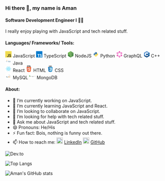 ### Hi there 👋, my name is Aman
#### Software Development Engineer I  :man_technologist:
I really enjoy playing with JavaScript and tech related stuff.

<!--
#### Skills: 
* :atom_symbol: React
* :computer: NodeJS
* :fire: JavaScript
* :gem: TypeScript 
* :crown:	Python 
* :tophat: HTML 
* :art: CSS
-->

#### Languages/ Frameworks/ Tools:

<span>
<code><img height="20" src="https://raw.githubusercontent.com/github/explore/80688e429a7d4ef2fca1e82350fe8e3517d3494d/topics/javascript/javascript.png"></code> JavaScript
<code><img height="20" src="https://raw.githubusercontent.com/github/explore/80688e429a7d4ef2fca1e82350fe8e3517d3494d/topics/typescript/typescript.png"></code>
TypeScript
<code><img height="20" src="https://raw.githubusercontent.com/github/explore/80688e429a7d4ef2fca1e82350fe8e3517d3494d/topics/nodejs/nodejs.png"></code>  
NodeJS
<code><img height="20" src="https://raw.githubusercontent.com/github/explore/80688e429a7d4ef2fca1e82350fe8e3517d3494d/topics/python/python.png"></code> 
Python
<code><img height="20" src="https://raw.githubusercontent.com/github/explore/5c058a388828bb5fde0bcafd4bc867b5bb3f26f3/topics/graphql/graphql.png"></code>
GraphQL 
<code><img height="20" src="https://raw.githubusercontent.com/github/explore/5c058a388828bb5fde0bcafd4bc867b5bb3f26f3/topics/cpp/cpp.png"></code>
C++
<code><img height="20" src="https://raw.githubusercontent.com/github/explore/5c058a388828bb5fde0bcafd4bc867b5bb3f26f3/topics/java/java.png"></code>
Java  <br />
<code><img height="20" src="https://raw.githubusercontent.com/github/explore/80688e429a7d4ef2fca1e82350fe8e3517d3494d/topics/react/react.png"></code>
React
<code><img height="20" src="https://raw.githubusercontent.com/github/explore/80688e429a7d4ef2fca1e82350fe8e3517d3494d/topics/html/html.png"></code>  
HTML
<code><img height="20" src="https://raw.githubusercontent.com/github/explore/80688e429a7d4ef2fca1e82350fe8e3517d3494d/topics/css/css.png"></code> 
CSS <br />
<code><img height="20" src="https://raw.githubusercontent.com/github/explore/80688e429a7d4ef2fca1e82350fe8e3517d3494d/topics/mysql/mysql.png"></code>  
MySQL
<code><img height="20" src="https://raw.githubusercontent.com/github/explore/80688e429a7d4ef2fca1e82350fe8e3517d3494d/topics/mongodb/mongodb.png"></code> 
MongoDB
</span>


#### About:
- 🔭 I’m currently working on JavaScript.
- 🌱 I’m currently learning JavaScript and React.
- 👯 I’m looking to collaborate on JavaScript.
- 🤔 I’m looking for help with tech related stuff.
- 💬 Ask me about JavaScript and tech related stuff.
- 😄 Pronouns: He/His
- ⚡ Fun fact: Bois, nothing is funny out there.
- 📫 How to reach me: <img src="https://cdn3.iconfinder.com/data/icons/picons-social/57/51-linkedin-512.png" height="20px" width="20px">  [LinkedIn](https://in.linkedin.com/in/aman-moar)  <img src="https://www.flaticon.com/svg/vstatic/svg/25/25231.svg?token=exp=1616516930~hmac=911014859981fdca5dbe2d974728f7d5" height="20px" width="20px">  [GitHub](https://github.com/amanmoar277)



![Dev.to](https://github-readme-stats.vercel.app/api/pin/?username=amanmoar277&repo=search-city&title_color=fff&icon_color=f9f9f9&text_color=9f9f9f&bg_color=151515)

![Top Langs](https://github-readme-stats.vercel.app/api/top-langs/?username=amanmoar277&langs_count=8&layout=compact&repo=manage-pending-work-backend)

![Aman's GitHub stats](https://github-readme-stats.vercel.app/api?username=amanmoar277&show_icons=true&theme=radical)

<!--
[![willianrod's wakatime stats](https://github-readme-stats.vercel.app/api/wakatime?username=amanmoar277)](https://github.com/amanmoar277/manage-pending-work-backend)
-->

